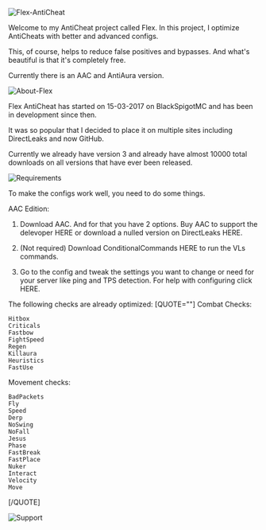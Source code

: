 ![Flex-AntiCheat](https://directleaks.com/attachments/flex-anticheat-png.41191/)

Welcome to my AntiCheat project called Flex. In this project, I optimize AntiCheats with better and advanced configs.

This, of course, helps to reduce false positives and bypasses. And what's beautiful is that it's completely free.

Currently there is an AAC and AntiAura version.


![About-Flex](https://directleaks.com/attachments/about-flex-png.41190/)

Flex AntiCheat has started on 15-03-2017 on BlackSpigotMC and has been in development since then.

It was so popular that I decided to place it on multiple sites including DirectLeaks and now GitHub.

Currently we already have version 3 and already have almost 10000 total downloads on all versions that have ever been released.


![Requirements](https://directleaks.com/attachments/requirements-png.41192/)

To make the configs work well, you need to do some things.


AAC Edition:
1. Download AAC. And for that you have 2 options. Buy AAC to support the delevoper HERE or download a nulled version on DirectLeaks HERE.

2. (Not required) Download ConditionalCommands HERE to run the VLs commands.

3. Go to the config and tweak the settings you want to change or need for your server like ping and TPS detection. For help with configuring click HERE.


The following checks are already optimized:
[QUOTE=""]
Combat Checks:

    Hitbox
    Criticals
    Fastbow
    FightSpeed
    Regen
    Killaura
    Heuristics
    FastUse


Movement checks:

    BadPackets
    Fly
    Speed
    Derp
    NoSwing
    NoFall
    Jesus
    Phase
    FastBreak
    FastPlace
    Nuker
    Interact
    Velocity
    Move

[/QUOTE]




![Support](https://directleaks.com/attachments/support-png.41209/)
